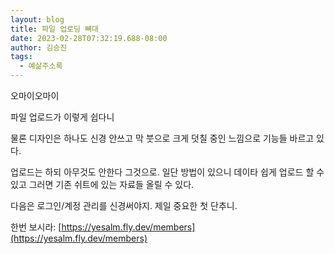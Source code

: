 ```yaml
---
layout: blog
title: 파일 업로딩 뼈대
date: 2023-02-28T07:32:19.688-08:00
author: 김승진
tags:
  - 예삶주소록
---
```

오마이오마이

파일 업로드가 이렇게 쉽다니

물론 디자인은 하나도 신경 안쓰고 막 붓으로 크게 덧칠 중인 느낌으로 기능들 바르고 있다.

업로드는 하되 아무것도 안한다 그것으로. 일단 방법이 있으니 데이타 쉽게 업로드 할 수 있고 그러면 기존 쉬트에 있는 자료들 올릴 수 있다.

다음은 로그인/계정 관리를 신경써야지. 제일 중요한 첫 단추니.

한번 보시라: [https://yesalm.fly.dev/members](https://yesalm.fly.dev/members)
